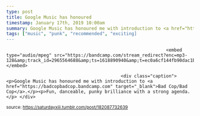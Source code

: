 ```yaml
---
type: post
title: Google Music has honoured 
timestamp: January 17th, 2019 10:00am
summary: Google Music has honoured me with introduction to <a href="https://badcopbadcop.bandcamp.com" target="_blank">Bad Cop/Bad Cop</a>.</p><p>Fun, danceable
tags: ["music", "punk", "recommended", "exciting]
---
```


                
                
                
                
                
                
                
                                                                <embed type="audio/mpeg" src="https://bandcamp.com/stream_redirect?enc=mp3-128&amp;track_id=2965564688&amp;ts=1618890940&amp;t=ec0a6cf144fb90dac1b3fd52ae67d4dddf0b6d3f"></embed>
                    
                                               <div class="caption"><p>Google Music has honoured me with introduction to <a href="https://badcopbadcop.bandcamp.com" target="_blank">Bad Cop/Bad Cop</a>.</p><p>Fun, danceable, punky brilliance with a strong agenda.</p> </div>
                                    
                                
<small>source: https://saturdayxiii.tumblr.com/post/182087732639</small>